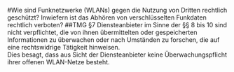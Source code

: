 #Wie sind Funknetzwerke (WLANs) gegen die Nutzung von Dritten rechtlich geschützt? Inwiefern ist das Abhören von verschlüsselten Funkdaten rechtlich verboten?
##TMG §7
Diensteanbieter im Sinne der §§ 8 bis 10 sind nicht verpflichtet, die von ihnen übermittelten oder gespeicherten Informationen zu überwachen oder nach Umständen zu forschen, die auf eine rechtswidrige Tätigkeit hinweisen.  
Dies besagt, dass aus Sicht der Diensteanbieter keine Überwachungspflicht ihrer offenen WLAN-Netze besteht.
